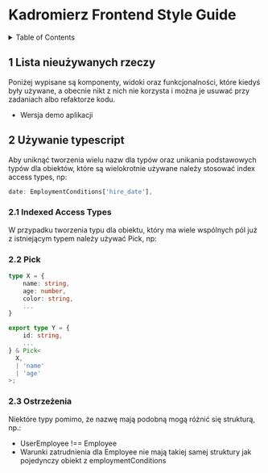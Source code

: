 # Kadromierz Frontend Style Guide

<details markdown="1">
  <summary>Table of Contents</summary>

- [1 Lista nieużywanych rzeczy](#s1-can-be-removed)
- [2 Używanie typescript](#s2-typescipt-usage)
  - [2.1 Indexed Access Types](#s2.1-indexed-access-types)
  - [2.2 Pick](#s2.2-pick)
  - [2.3 Ostrzeżenia](#2.3-warnings)

</details>

<a id="#s1-can-be-removed"></a>

## 1 Lista nieużywanych rzeczy

Poniżej wypisane są komponenty, widoki oraz funkcjonalności, które kiedyś były używane, a obecnie nikt z nich nie korzysta i można je usuwać przy zadaniach albo refaktorze kodu.

- Wersja demo aplikacji

<a id="s2-typescipt-usage"></a>

## 2 Używanie typescript

<a id="s2.1-indexed-access-types"></a>

Aby uniknąć tworzenia wielu nazw dla typów oraz unikania podstawowych typów dla obiektów, które są wielokrotnie używane należy stosować index access types, np:

```typescript
date: EmploymentConditions['hire_date'],
```

### 2.1 Indexed Access Types

W przypadku tworzenia typu dla obiektu, który ma wiele wspólnych pól już z istniejącym typem należy używać Pick, np:

<a id="s2.2-pick"></a>

### 2.2 Pick

```typescript
type X = {
    name: string,
    age: number,
    color: string,
    ...
}

export type Y = {
    id: string,
    ...
} & Pick<
  X,
  | 'name'
  | 'age'
>;

```

<a id="s2.3-warnings"></a>

### 2.3 Ostrzeżenia

Niektóre typy pomimo, że nazwę mają podobną mogą różnić się strukturą, np.:

- UserEmployee !== Employee
- Warunki zatrudnienia dla Employee nie mają takiej samej struktury jak pojedynczy obiekt z employmentConditions
